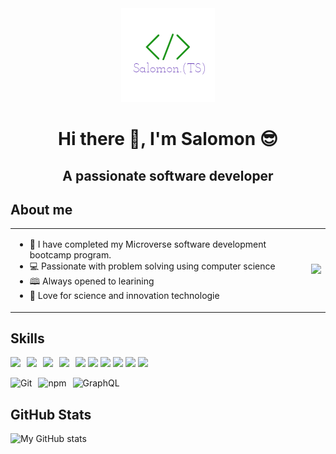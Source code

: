 <div align="center">
  <img src="logo.png" width="150" height="150">
  
# Hi there 👋, I'm Salomon 😎
## A passionate software developer

</div>

## About me

|   |   |
|---|---|
| <ul><li>🌱 I have completed my Microverse software development bootcamp program.</li><li>💻 Passionate with problem solving using computer science</li><li>🕮 Always opened to learining</li><li>🔭 Love for science and innovation technologie</li></ul> | <img src="https://www.lambdatest.com/resources/images/news24.gif" width="400px"> |

## Skills

<img src="https://cdn.jsdelivr.net/gh/devicons/devicon/icons/html5/html5-original.svg" height="40px" style="margin-right: 10px;"><img src="https://cdn.jsdelivr.net/gh/devicons/devicon/icons/css3/css3-original.svg" height="40px" style="margin-right: 10px;"><img src="https://cdn.jsdelivr.net/gh/devicons/devicon/icons/javascript/javascript-original.svg" height="40px" style="margin-right: 10px;"><img src="https://cdn.jsdelivr.net/gh/devicons/devicon/icons/bootstrap/bootstrap-original.svg" height="40px" style="margin-right: 10px;"><img src="https://cdn.jsdelivr.net/gh/devicons/devicon/icons/nodejs/nodejs-original.svg" height="40px">
<img src="https://brandslogos.com/wp-content/uploads/images/large/react-logo-1.png" height="40px">
<img src="https://cdn.worldvectorlogo.com/logos/react-native-1.svg" height="40px">
<img src="https://upload.wikimedia.org/wikipedia/commons/thumb/d/d5/Tailwind_CSS_Logo.svg/512px-Tailwind_CSS_Logo.svg.png?20230715030042" height="40px">
<img src="https://upload.wikimedia.org/wikipedia/commons/thumb/f/f1/Ruby_logo.png/599px-Ruby_logo.png?20061027055035" height="40px">
<img src="https://w7.pngwing.com/pngs/702/915/png-transparent-ruby-on-rails-round-logo-tech-companies.png" height="40px">
</br>

<img src="https://cdn.jsdelivr.net/gh/devicons/devicon/icons/git/git-original.svg" alt="Git" height="40px" style="margin-right: 10px;"><img src="https://cdn.jsdelivr.net/gh/devicons/devicon/icons/npm/npm-original-wordmark.svg" alt="npm" height="40px" style="margin-right: 10px;"><img src="https://cdn.jsdelivr.net/gh/devicons/devicon/icons/graphql/graphql-plain-wordmark.svg" alt="GraphQL" height="40px">

## GitHub Stats

![My GitHub stats](https://github-readme-stats.vercel.app/api?username=Tshobohwa&show_icons=true&theme=dracula)

